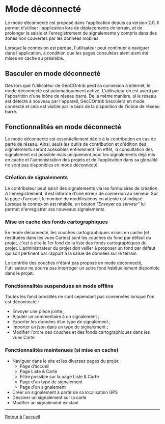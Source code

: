 # Mode déconnecté

Le mode déconnecté est proposé dans l'application depuis sa version 2.0. Il permet d'utiliser l'application lors de déplacements de terrain, et de prolonger la saisie et l'enregistrement de signalements y compris dans des zones non couvertes par les données mobiles.

Lorsque la connexion est perdue, l'utilisateur peut continuer à naviguer dans l'application, à condition que les pages consultées aient aient été mises en cache au préalable.

## Basculer en mode déconnecté

Dès lors que l'utilisateur de GéoCOntrib perd sa connexion à internet, le mode déconnecté est automatiquement activé. L'utilisateur en est averti par l'apparition d'une icône de réseau barré. De la même manière, si le réseau est détecté à nouveau par l'appareil, GéoCOntrib basculera en mode connecté et cela est visible par le biais de la disparition de l'icône de réseau barré.

## Fonctionnalités en mode déconnecté

Le mode déconnecté est essentiellement dédié à la contribution en cas de perte de réseau. Ainsi, seuls les outils de contribution et d'édition des signalements seront acessibles entièrement. En effet, la consultation des signalement est possible mais uniquement pour les signalements déjà mis en cache et l'administration des projets et de l'application dans sa globalité ne sont pas disponibles en mode déconnecté.

### Création de signalements

Le contributeur peut saisir des signalements via les formulaires de création. A l'enregistrement, il est informé d'une erreur de connexion au serveur. Sur la page d'accueil, le nombre de modifications en attente est indiqué. Lorsque la connexion est rétablie, un bouton _"Envoyer au serveur"_ lui permet d'enregistrer ses nouveaux signalements.

### Mise en cache des fonds cartographiques

En mode déconnecté, les couches cartographiques mises en cache (et restituées dans les vues Cartes) sont les couches du fond par défaut du projet, c'est à dire le 1er fond de la liste des fonds cartographiques du projet.
L'administrateur du projet doit veiller à proposer un fond par défaut qui soit pertinent par rapport à la saisie de données sur le terrain.

Le contrôle des couches n'étant pas proposé en mode déconnecté, l'utilisateur ne pourra pas interroger un autre fond habituellement disponible dans le projet.

### Fonctionnalités suspendues en mode offline

Toutes les fonctionnalités ne sont cependant pas conservées lorsque l'on est déconnecté :

* Envoyer une pièce jointe ;
* Ajouter un commentaire à un signalement ;
* Exporter les données d’un type de signalement ;
* Importer un json dans un type de signalement ;
* Modifier l'ordre des couches et des fonds cartographiques dans les vues Carte.

### Fonctionnalités maintenues (si mise en cache)

-   Naviguer dans le site et les diverses pages du projet
    -   Page d’accueil
    -   Page Liste & Carte
    -   Filtre possible sur la page Liste & Carte
    -   Page d’un type de signalement
    -   Page d’un signalement
-   Créer un signalement à partir de sa localisation GPS
-   Dessiner un signalement sur la carte
-   Modifier un signalement existant

---

[Retour à l'accueil](<index.md>)

